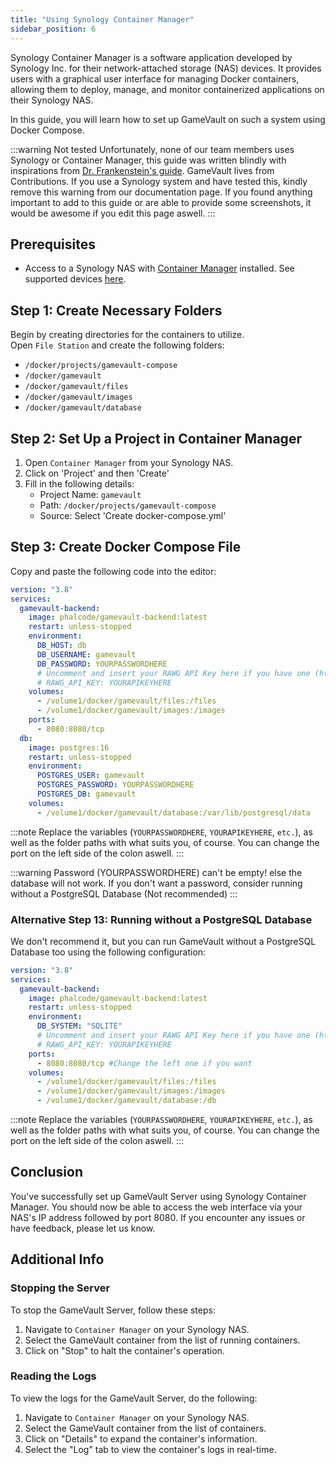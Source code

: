 ```yaml
---
title: "Using Synology Container Manager"
sidebar_position: 6
---
```


Synology Container Manager is a software application developed by Synology Inc. for their network-attached storage (NAS) devices. It provides users with a graphical user interface for managing Docker containers, allowing them to deploy, manage, and monitor containerized applications on their Synology NAS.

In this guide, you will learn how to set up GameVault on such a system using Docker Compose.

:::warning Not tested
Unfortunately, none of our team members uses Synology or Container Manager, this guide was written blindly with inspirations from [Dr. Frankenstein's guide](https://drfrankenstein.co.uk/jellyseerr-in-container-manager-on-a-synology-nas/). GameVault lives from Contributions. If you use a Synology system and have tested this, kindly remove this warning from our documentation page. If you found anything important to add to this guide or are able to provide some screenshots, it would be awesome if you edit this page aswell.
:::


## Prerequisites

- Access to a Synology NAS with [Container Manager](https://www.synology.com/dsm/packages/ContainerManager) installed. See supported devices [here](https://www.synology.com/dsm/packages/ContainerManager).

## Step 1: Create Necessary Folders

Begin by creating directories for the containers to utilize.  
Open `File Station` and create the following folders:

- `/docker/projects/gamevault-compose`
- `/docker/gamevault`
- `/docker/gamevault/files`
- `/docker/gamevault/images`
- `/docker/gamevault/database`

## Step 2: Set Up a Project in Container Manager

1. Open `Container Manager` from your Synology NAS.
2. Click on 'Project' and then 'Create'
3. Fill in the following details:
   - Project Name: `gamevault`
   - Path: `/docker/projects/gamevault-compose`
   - Source: Select 'Create docker-compose.yml'

## Step 3: Create Docker Compose File

Copy and paste the following code into the editor:

```yml
version: "3.8"
services:
  gamevault-backend:
    image: phalcode/gamevault-backend:latest
    restart: unless-stopped
    environment:
      DB_HOST: db
      DB_USERNAME: gamevault
      DB_PASSWORD: YOURPASSWORDHERE
      # Uncomment and insert your RAWG API Key here if you have one (http://rawg.io/login?forward=developer)
      # RAWG_API_KEY: YOURAPIKEYHERE
    volumes:
      - /volume1/docker/gamevault/files:/files
      - /volume1/docker/gamevault/images:/images
    ports:
      - 8080:8080/tcp
  db:
    image: postgres:16
    restart: unless-stopped
    environment:
      POSTGRES_USER: gamevault
      POSTGRES_PASSWORD: YOURPASSWORDHERE
      POSTGRES_DB: gamevault
    volumes:
      - /volume1/docker/gamevault/database:/var/lib/postgresql/data
```

:::note
Replace the variables (`YOURPASSWORDHERE`, `YOURAPIKEYHERE`, `etc.`), as well as the folder paths with what suits you, of course. You can change the port on the left side of the colon aswell.
:::

:::warning
Password (YOURPASSWORDHERE) can't be empty! else the database will not work. If you don't want a password, consider running without a PostgreSQL Database (Not recommended)
:::

### Alternative Step 13: Running without a PostgreSQL Database

We don't recommend it, but you can run GameVault without a PostgreSQL Database too using the following configuration:

```yaml
version: "3.8"
services:
  gamevault-backend:
    image: phalcode/gamevault-backend:latest
    restart: unless-stopped
    environment:
      DB_SYSTEM: "SQLITE"
      # Uncomment and insert your RAWG API Key here if you have one (https://gamevau.lt/docs/server-docs/indexing-and-metadata#rawg-api-key)
      # RAWG_API_KEY: YOURAPIKEYHERE
    ports:
      - 8080:8080/tcp #Change the left one if you want
    volumes:
      - /volume1/docker/gamevault/files:/files
      - /volume1/docker/gamevault/images:/images
      - /volume1/docker/gamevault/database:/db
```

:::note
Replace the variables (`YOURPASSWORDHERE`, `YOURAPIKEYHERE`, `etc.`), as well as the folder paths with what suits you, of course. You can change the port on the left side of the colon aswell.
:::

## Conclusion

You've successfully set up GameVault Server using  Synology Container Manager. You should now be able to access the web interface via your NAS's IP address followed by port 8080. If you encounter any issues or have feedback, please let us know.

## Additional Info

### Stopping the Server

To stop the GameVault Server, follow these steps:

1. Navigate to `Container Manager` on your Synology NAS.
2. Select the GameVault container from the list of running containers.
3. Click on "Stop" to halt the container's operation.

### Reading the Logs

To view the logs for the GameVault Server, do the following:

1. Navigate to `Container Manager` on your Synology NAS.
2. Select the GameVault container from the list of containers.
3. Click on "Details" to expand the container's information.
4. Select the "Log" tab to view the container's logs in real-time.

